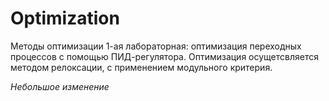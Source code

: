 # Optimization
Методы оптимизации
1-ая лабораторная: оптимизация переходных процессов с помощью ПИД-регулятора. Оптимизация осущетсвляется методом релоксации, с применением модульного критерия.

*Небольшое изменение*
